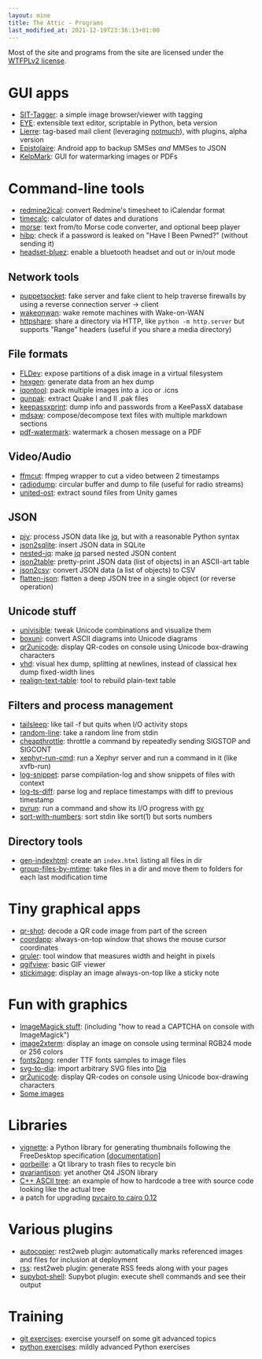 ```yaml
---
layout: mine
title: The Attic - Programs
last_modified_at: 2021-12-19T23:36:13+01:00
---
```


Most of the site and programs from the site are licensed under the [WTFPLv2 license](wtfpl).

# GUI apps #

- [SIT-Tagger](sit-tagger): a simple image browser/viewer with tagging
- [EYE](https://gitlab.com/hydrargyrum/eye): extensible text editor, scriptable in Python, beta version
- [Lierre](https://gitlab.com/hydrargyrum/lierre): tag-based mail client (leveraging [notmuch](https://notmuchmail.org/)), with plugins, alpha version
- [Epistolaire](epistolaire): Android app to backup SMSes *and* MMSes to JSON
- [KelpMark](https://gitlab.com/hydrargyrum/kelpmark): GUI for watermarking images or PDFs

# Command-line tools #

- [redmine2ical](redmine2ical): convert Redmine's timesheet to iCalendar format
- [timecalc](timecalc): calculator of dates and durations
- [morse](morse): text from/to Morse code converter, and optional beep player
- [hibp](hibp): check if a password is leaked on "Have I Been Pwned?" (without sending it)
- [headset-bluez](https://gitlab.com/hydrargyrum/attic/-/tree/master/headset-bluez): enable a bluetooth headset and out or in/out mode


## Network tools

- [puppetsocket](https://gitlab.com/hydrargyrum/puppetsocket): fake server and fake client to help traverse firewalls by using a reverse connection server -> client
- [wakeonwan](wakeonwan): wake remote machines with Wake-on-WAN
- [httpshare](https://gitlab.com/hydrargyrum/attic/-/tree/master/httpshare): share a directory via HTTP, like `python -m http.server` but supports "Range" headers (useful if you share a media directory)


## File formats ##

- [FLDev](fldev): expose partitions of a disk image in a virtual filesystem
- [hexgen](hexgen): generate data from an hex dump
- [iqontool](iqontool): pack multiple images into a .ico or .icns
- [qunpak](qunpak): extract Quake I and II .pak files
- [keepassxprint](keepassxprint): dump info and passwords from a KeePassX database
- [mdsaw](mdsaw): compose/decompose text files with multiple markdown sections
- [pdf-watermark](https://gitlab.com/hydrargyrum/attic/-/tree/master/pdf-watermark): watermark a chosen message on a PDF


## Video/Audio ##

- [ffmcut](https://gitlab.com/hydrargyrum/attic/-/tree/master/ffmcut): ffmpeg wrapper to cut a video between 2 timestamps
- [radiodump](https://gitlab.com/hydrargyrum/attic/-/tree/master/radiodump): circular buffer and dump to file (useful for radio streams)
- [united-ost](https://gitlab.com/hydrargyrum/united-ost): extract sound files from Unity games


## JSON ##

- [pjy](https://pypi.org/project/pjy/): process JSON data like [jq](https://stedolan.github.io/jq/), but with a reasonable Python syntax
- [json2sqlite](jsontools/json2sqlite.html): insert JSON data in SQLite
- [nested-jq](jsontools/nested-jq.html): make [jq](https://stedolan.github.io/jq/) parsed nested JSON content
- [json2table](jsontools/json2table.html): pretty-print JSON data (list of objects) in an ASCII-art table
- [json2csv](jsontools/json2csv.html): convert JSON data (a list of objects) to CSV
- [flatten-json](https://gitlab.com/hydrargyrum/attic/-/tree/master/flatten-json): flatten a deep JSON tree in a single object (or reverse operation)


## Unicode stuff ##

- [univisible](univisible): tweak Unicode combinations and visualize them
- [boxuni](boxuni): convert ASCII diagrams into Unicode diagrams
- [qr2unicode](qr2unicode): display QR-codes on console using Unicode box-drawing characters
- [vhd](vhd): visual hex dump, splitting at newlines, instead of classical hex dump fixed-width lines
- [realign-text-table](https://gitlab.com/hydrargyrum/attic/-/tree/master/realign-text-table): tool to rebuild plain-text table


## Filters and process management ##

- [tailsleep](tailsleep): like tail -f but quits when I/O activity stops
- [random-line](https://gitlab.com/hydrargyrum/attic/-/blob/master/random-line/random-line): take a random line from stdin
- [cheapthrottle](https://gitlab.com/hydrargyrum/attic/-/blob/master/cheapthrottle/cheapthrottle): throttle a command by repeatedly sending SIGSTOP and SIGCONT
- [xephyr-run-cmd](https://gitlab.com/hydrargyrum/attic/-/tree/master/xephyr-run-cmd): run a Xephyr server and run a command in it (like xvfb-run)
- [log-snippet](https://gitlab.com/hydrargyrum/attic/-/tree/master/log-snippet): parse compilation-log and show snippets of files with context
- [log-ts-diff](https://gitlab.com/hydrargyrum/attic/-/tree/master/log-ts-diff): parse log and replace timestamps with diff to previous timestamp
- [pvrun](https://gitlab.com/hydrargyrum/attic/-/tree/master/pvrun): run a command and show its I/O progress with [pv](http://www.ivarch.com/programs/pv.shtml)
- [sort-with-numbers](https://gitlab.com/hydrargyrum/attic/-/tree/master/sort-with-numbers): sort stdin like sort(1) but sorts numbers


## Directory tools ##

- [gen-indexhtml](https://gitlab.com/hydrargyrum/attic/-/tree/master/gen-indexhtml): create an `index.html` listing all files in dir
- [group-files-by-mtime](https://gitlab.com/hydrargyrum/attic/-/tree/master/group-files-by-mtime): take files in a dir and move them to folders for each last modification time


# Tiny graphical apps #

- [qr-shot](qr-shot): decode a QR code image from part of the screen
- [coordapp](coordapp): always-on-top window that shows the mouse cursor coordinates
- [qruler](qruler): tool window that measures width and height in pixels
- [qgifview](https://gitlab.com/hydrargyrum/attic/-/tree/master/qgifview): basic GIF viewer
- [stickimage](stickimage): display an image always-on-top like a sticky note


# Fun with graphics #

- [ImageMagick stuff](magick): (including "how to read a CAPTCHA on console with ImageMagick")
- [image2xterm](image2xterm): display an image on console using terminal RGB24 mode or 256 colors
- [fonts2png](fonts2png): render TTF fonts samples to image files
- [svg-to-dia](https://gitlab.com/hydrargyrum/svg-to-dia): import arbitrary SVG files into [Dia](https://wiki.gnome.org/Apps/Dia/)
- [qr2unicode](qr2unicode): display QR-codes on console using Unicode box-drawing characters
- [Some images](gfx)


# Libraries #

- [vignette](https://pypi.org/project/vignette/): a Python library for generating thumbnails following the FreeDesktop specification [[documentation](https://vignette.readthedocs.io)]
- [qorbeille](https://gitlab.com/hydrargyrum/qorbeille): a Qt library to trash files to recycle bin
- [qvariantjson](https://gitlab.com/hydrargyrum/qvariantjson): yet another Qt4 JSON library
- [C++ ASCII tree](cppasciitree): an example of how to hardcode a tree with source code looking like the actual tree
- a patch for upgrading [pycairo to cairo 0.12](py2cairo)


# Various plugins #

- [autocopier](r2w_plugins): rest2web plugin: automatically marks referenced images and files for inclusion at deployment
- [rss](r2w_plugins): rest2web plugin: generate RSS feeds along with your pages
- [supybot-shell](https://gitlab.com/hydrargyrum/attic/-/tree/master/supybot-shell/Shell): Supybot plugin: execute shell commands and see their output


# Training #

- [git exercises](https://framagit.org/git-exercises/index): exercise yourself on some git advanced topics
- [python exercises](https://gitlab.com/hydrargyrum/python-exercises): mildly advanced Python exercises

